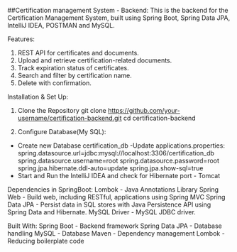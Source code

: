##Certification management System - Backend:
This is the backend for the Certification Management System, built using Spring Boot, Spring Data JPA, IntelliJ IDEA, POSTMAN and MySQL.

Features:
1. REST API for certificates and documents.
2. Upload and retrieve certification-related documents.
3. Track expiration status of certificates.
4. Search and filter by certification name.
5. Delete with confirmation.

Installation & Set Up:
1. Clone the Repository
git clone https://github.com/your-username/certification-backend.git
cd certification-backend

2. Configure Database(My SQL):
- Create new Database certification_db
-Update applications.properties:
            spring.datasource.url=jdbc:mysql://localhost:3306/certification_db
            spring.datasource.username=root
            spring.datasource.password=root
            spring.jpa.hibernate.ddl-auto=update
            spring.jpa.show-sql=true 
- Start and Run the IntelliJ IDEA and check for Hibernate port - Tomcat

Dependencies in SpringBoot:
Lombok - Java Annotations Library
Spring Web  - Build web, including RESTful, applications using Spring MVC
Spring Data JPA - Persist data in SQL stores with Java Persistence API using Spring Data and Hibernate.
MySQL Driver - MySQL JDBC driver.

Built With:
Spring Boot - Backend framework
Spring Data JPA - Database handling
MySQL - Database
Maven - Dependency management
Lombok - Reducing boilerplate code
